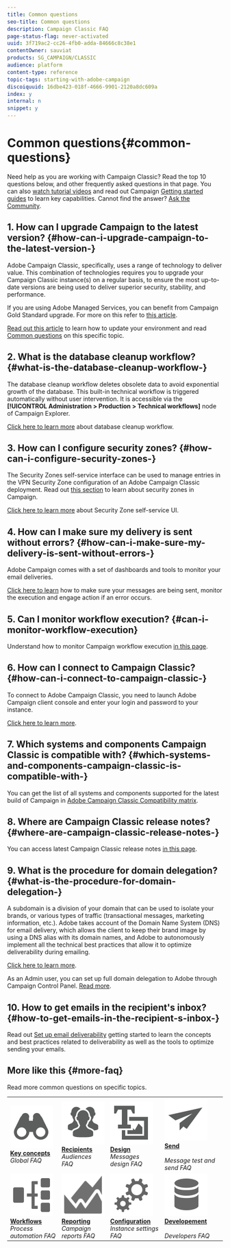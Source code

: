 ```yaml
---
title: Common questions
seo-title: Common questions
description: Campaign Classic FAQ
page-status-flag: never-activated
uuid: 3f719ac2-cc26-4fb0-adda-84666c8c38e1
contentOwner: sauviat
products: SG_CAMPAIGN/CLASSIC
audience: platform
content-type: reference
topic-tags: starting-with-adobe-campaign
discoiquuid: 16dbe423-018f-4666-9901-2120a8dc609a
index: y
internal: n
snippet: y
---
```


# Common questions{#common-questions}

Need help as you are working with Campaign Classic? Read the top 10 questions below, and other frequently asked questions in that page. You can also [watch tutorial videos](https://docs.adobe.com/content/help/en/campaign-learn/campaign-classic-tutorials/overview.html) and read out Campaign [Getting started guides](../../platform/using/tutorials.md#step-by-step-guides) to learn key capabilities. Cannot find the answer? [Ask the Community](https://forums.adobe.com/community/experience-cloud/marketing-cloud/campaign).

## 1. How can I upgrade Campaign to the latest version? {#how-can-i-upgrade-campaign-to-the-latest-version-}

Adobe Campaign Classic, specifically, uses a range of technology to deliver value. This combination of technologies requires you to upgrade your Campaign Classic instance(s) on a regular basis, to ensure the most up-to-date versions are being used to deliver superior security, stability, and performance.

If you are using Adobe Managed Services, you can benefit from Campaign Gold Standard upgrade. For more on this refer to [this article](https://helpx.adobe.com/campaign/kb/gold-standard.html).

[Read out this article](https://helpx.adobe.com/campaign/kb/acc-build-upgrade.html) to learn how to update your environment and read [Common questions](https://helpx.adobe.com/campaign/kb/build-upgrade-faq.html) on this specific topic.

## 2. What is the database cleanup workflow? {#what-is-the-database-cleanup-workflow-}

The database cleanup workflow deletes obsolete data to avoid exponential growth of the database. This built-in technical workflow is triggered automatically without user intervention. It is accessible via the **[!UICONTROL Administration > Production > Technical workflows]** node of Campaign Explorer.

[Click here to learn more](../../production/using/database-cleanup-workflow.md) about database cleanup workflow.

## 3. How can I configure security zones? {#how-can-i-configure-security-zones-}

The Security Zones self-service interface can be used to manage entries in the VPN Security Zone configuration of an Adobe Campaign Classic deployment. Read out [this section](../../installation/using/configuring-campaign-server.md#defining-security-zones) to learn about security zones in Campaign.

[Click here to learn more](https://helpx.adobe.com/campaign/kb/configuring-security-zones-self-service.html) about Security Zone self-service UI.

## 4. How can I make sure my delivery is sent without errors? {#how-can-i-make-sure-my-delivery-is-sent-without-errors-}

Adobe Campaign comes with a set of dashboards and tools to monitor your email deliveries.

[Click here to learn](../../delivery/using/monitoring-a-delivery.md) how to make sure your messages are being sent, monitor the execution and engage action if an error occurs.

## 5. Can I monitor workflow execution? {#can-i-monitor-workflow-execution}

Understand how to monitor Campaign workflow execution [in this page](../../workflow/using/executing-a-workflow.md).

## 6. How can I connect to Campaign Classic? {#how-can-i-connect-to-campaign-classic-}

To connect to Adobe Campaign Classic, you need to launch Adobe Campaign client console and enter your login and password to your instance.

[Click here to learn more](../../platform/using/launching-adobe-campaign.md).

## 7. Which systems and components Campaign Classic is compatible with? {#which-systems-and-components-campaign-classic-is-compatible-with-}

You can get the list of all systems and components supported for the latest build of Campaign in [Adobe Campaign Classic Compatibility matrix](https://helpx.adobe.com/campaign/kb/compatibility-matrix.html).

## 8. Where are Campaign Classic release notes? {#where-are-campaign-classic-release-notes-}

You can access latest Campaign Classic release notes [in this page](https://docs.adobe.com/content/help/en/campaign-classic/using/release-notes/latest-release.html).

## 9. What is the procedure for domain delegation? {#what-is-the-procedure-for-domain-delegation-}

A subdomain is a division of your domain that can be used to isolate your brands, or various types of traffic (transactional messages, marketing information, etc.).
Adobe takes account of the Domain Name System (DNS) for email delivery, which allows the client to keep their brand image by using a DNS alias with its domain names, and Adobe to autonomously implement all the technical best practices that allow it to optimize deliverability during emailing.

[Click here to learn more](https://helpx.adobe.com/campaign/kb/domain-name-delegation.html).

As an  Admin user, you  can set up full domain delegation to Adobe through Campaign Control Panel. [Read more](https://docs.adobe.com/content/help/en/control-panel/using/subdomains-and-certificates/subdomains-branding.html).

## 10. How to get emails in the recipient's inbox? {#how-to-get-emails-in-the-recipient-s-inbox-}

Read out [Set up email deliverability](https://helpx.adobe.com/campaign/kb/acc-deliverability.html) getting started to learn the concepts and best practices related to deliverability as well as the tools to optimize sending your emails.

## More like this {#more-faq}

Read more common questions on specific topics.

<table>
<tr>
<td>
        <a href="../../platform/using/faq-key-concepts.md"><img alt="conditions" src="assets/icon_start.png"/></a>
        <div><a href="../../platform/using/faq-key-concepts.md"><strong>Key concepts</strong></a></div>
        <em>Global FAQ</em>
    </td>
    <td>
        <a href="../../platform/using/faq-audiences.md"><img alt="conditions" src="assets/icon_audience.png"/></a>
        <div><a href="../../platform/using/faq-audiences.md"><strong>Recipients</strong></a></div>
        <em>Audiences FAQ</em>
    </td>
    <td>
        <a href="../../platform/using/faq-designing.md"><img alt="conditions" src="assets/icon_content.png"/></a>
        <div><a href="../../platform/using/faq-designing.md"><strong>Design</strong></a></div>
        <em>Messages design FAQ</em>
    </td>
    <td>
        <a href="../../platform/using/faq-messages.md"><img alt="conditions" src="assets/icon_delivery.png"/></a>
        <div><a href="../../platform/using/faq-messages.md"><strong>Send</strong></a></div>
        <br/><em>Message test and send FAQ</em>
    </td>
</tr>
<tr>
    <td>
        <a href="../../platform/using/faq-workflow.md"><img alt="conditions" src="assets/icon_process.png"/></a>
        <div><a href="../../platform/using/faq-workflows.md"><strong>Workflows</strong></a></div>
        <em>Process automation FAQ</em>
    </td>
    <td>
        <a href="../../platform/using/faq-reporting.md"><img alt="conditions" src="assets/icon_report.png"/></a>
        <div><a href="../../platform/using/faq-reporting.md"><strong>Reporting</strong></a></div>
        <em>Campaign reports FAQ</em>
    </td>
    <td>
        <a href="../../platform/using/faq-campaign-config.md"><img alt="conditions" src="assets/icon_config.png"/></a>
        <div><a href="../../platform/using/faq-campaign-config.md"><strong>Configuration</strong></a></div>
        <em>Instance settings FAQ</em>
    </td>
    <td>
        <a href="../../platform/using/faq-developers.md"><img alt="conditions" src="assets/icon_server.png"/></a>
        <div><a href="../../platform/using/faq-developers.md"><strong>Developement</strong></a></div>
        <br/><em>Developers FAQ</em>
    </td>
    </tr></table>
    